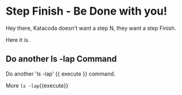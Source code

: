 # Step Finish - Be Done with you!
Hey there, Katacoda doesn't want a step N, they want a step Finish.

Here it is.

## Do another ls -lap Command
Do another 'ls -lap' {{ execute }} command.

More `ls -lap`{{execute}}